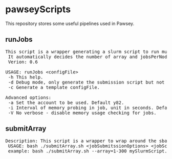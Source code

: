 # pawseyScripts
This repository stores some useful pipelines used in Pawsey.

## runJobs
<pre>
This script is a wrapper generating a slurm script to run multiple jobs in magnus.
 It automatically decides the number of array and jobsPerNode to fully use the resources.
 Verion: 0.6

USAGE: runJobs &ltconfigFile&gt
 -h This help.
 -d Debug mode, only generate the submission script but not submit the job.
 -c Generate a template configFile.
 
Advanced options:
 -a Set the account to be used. Default y82.
 -i Interval of memory probing in job, unit in seconds. Default 30.
 -V No verbose - disable memory usage checking for jobs.
</pre>


## submitArray
<pre>
Description: This script is a wrapper to wrap around the sbatch job submission. Automatically do batch submission based on the system config limit.
 USAGE: bash ./submitArray.sh &ltjobSubmitssionOptions&gt &ltjobScript&gt
 example: bash ./submitArray.sh --array=1-300 mySlurmScript.slm
</pre> 

